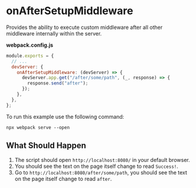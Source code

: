 # onAfterSetupMiddleware

Provides the ability to execute custom middleware after all other middleware internally within the server.

**webpack.config.js**

```js
module.exports = {
  // ...
  devServer: {
    onAfterSetupMiddleware: (devServer) => {
      devServer.app.get("/after/some/path", (_, response) => {
        response.send("after");
      });
    },
  },
};
```

To run this example use the following command:

```console
npx webpack serve --open
```

## What Should Happen

1. The script should open `http://localhost:8080/` in your default browser.
2. You should see the text on the page itself change to read `Success!`.
3. Go to `http://localhost:8080/after/some/path`, you should see the text on the page itself change to read `after`.
